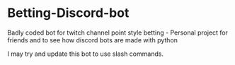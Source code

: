 # Betting-Discord-bot
Badly coded bot for twitch channel point style betting - Personal project for friends and to see how discord bots are made with python

I may try and update this bot to use slash commands.
